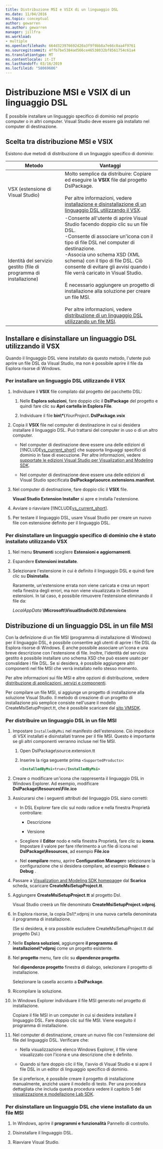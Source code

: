 ```yaml
---
title: Distribuzione MSI e VSIX di un linguaggio DSL
ms.date: 11/04/2016
ms.topic: conceptual
author: gewarren
ms.author: gewarren
manager: jillfra
ms.workload:
- multiple
ms.openlocfilehash: 664d323976692d20a3f9f9bb8a7e66c0aa4f9761
ms.sourcegitcommit: 4ffb7be5384ad566ce46538032bf8561754c61a4
ms.translationtype: MT
ms.contentlocale: it-IT
ms.lasthandoff: 03/16/2019
ms.locfileid: "58069606"
---
```

# <a name="msi-and-vsix-deployment-of-a-dsl"></a>Distribuzione MSI e VSIX di un linguaggio DSL
È possibile installare un linguaggio specifico di dominio nel proprio computer o in altri computer. Visual Studio deve essere già installato nel computer di destinazione.

## <a name="which"></a> Scelta tra distribuzione MSI e VSIX
 Esistono due metodi di distribuzione di un linguaggio specifico di dominio:

|Metodo|Vantaggi|
|-|-|
|VSX (estensione di Visual Studio)|Molto semplice da distribuire: Copiare ed eseguire la **VSIX** file dal progetto DslPackage.<br /><br /> Per altre informazioni, vedere [installazione e disinstallazione di un linguaggio DSL utilizzando il VSX](#Installing).|
|Identità del servizio gestito (file di programma di installazione)|-Consente all'utente di aprire Visual Studio facendo doppio clic su un file DSL.<br />-Consente di associare un'icona con il tipo di file DSL nel computer di destinazione.<br />-Associa uno schema XSD (XML schema) con il tipo di file DSL. Ciò consente di evitare gli avvisi quando i file verrà caricato in Visual Studio.<br /><br /> È necessario aggiungere un progetto di installazione alla soluzione per creare un file MSI.<br /><br /> Per altre informazioni, vedere [distribuzione di un linguaggio DSL utilizzando un file MSI](#msi).|

## <a name="Installing"></a> Installare e disinstallare un linguaggio DSL utilizzando il VSX

Quando il linguaggio DSL viene installato da questo metodo, l'utente può aprire un file DSL da Visual Studio, ma non è possibile aprire il file da Esplora risorse di Windows.

### <a name="to-install-a-dsl-by-using-the-vsx"></a>Per installare un linguaggio DSL utilizzando il VSX

1. Individuare il **VSIX** file compilato dal progetto del pacchetto DSL:

   1.  Nelle **Esplora soluzioni**, fare doppio clic il **DslPackage** del progetto e quindi fare clic su **Apri cartella in Esplora File**.

   2.  Individuare il file **bin\\\*\\**_YourProject_**. DslPackage.vsix**

2. Copia il **VSIX** file nel computer di destinazione in cui si desidera installare il linguaggio DSL. Può trattarsi del computer in uso o di un altro computer.

   - Nel computer di destinazione deve essere una delle edizioni di [!INCLUDE[vs_current_short](../code-quality/includes/vs_current_short_md.md)] che supporta linguaggi specifici di dominio in fase di esecuzione. Per altre informazioni, vedere [supportate le edizioni Visual Studio per Visualization and Modeling SDK](../modeling/supported-visual-studio-editions-for-visualization-amp-modeling-sdk.md).

   - Nel computer di destinazione deve essere una delle edizioni di Visual Studio specificata **DslPackage\source.extensions.manifest**.

3. Nel computer di destinazione, fare doppio clic il **VSIX** file.

    **Visual Studio Extension Installer** si apre e installa l'estensione.

4. Avviare o riavviare [!INCLUDE[vs_current_short](../code-quality/includes/vs_current_short_md.md)].

5. Per testare il linguaggio DSL, usare Visual Studio per creare un nuovo file con estensione definito per il linguaggio DSL.

### <a name="to-uninstall-a-dsl-that-was-installed-by-using-vsx"></a>Per disinstallare un linguaggio specifico di dominio che è stato installato utilizzando VSX

1. Nel menu **Strumenti** scegliere **Estensioni e aggiornamenti**.

2. Espandere **Estensioni installate**.

3. Selezionare l'estensione in cui è definito il linguaggio DSL e quindi fare clic su **Disinstalla**.

   Raramente, un'estensione errata non viene caricata e crea un report nella finestra degli errori, ma non viene visualizzata in Gestione estensioni. In tal caso, è possibile rimuovere l'estensione eliminando il file da:

   *LocalAppData* **\Microsoft\VisualStudio\10.0\Extensions**

## <a name="msi"></a> Distribuzione di un linguaggio DSL in un file MSI
 Con la definizione di un file MSI (programma di installazione di Windows) per il linguaggio DSL, è possibile consentire agli utenti di aprire i file DSL da Esplora risorse di Windows. È anche possibile associare un'icona e una breve descrizione con l'estensione di file. Inoltre, l'identità del servizio gestito è possibile installare uno schema XSD che può essere usato per convalidare i file DSL. Se si desidera, è possibile aggiungere altri componenti nel file MSI che verrà installato nello stesso momento.

 Per altre informazioni sui file MSI e altre opzioni di distribuzione, vedere [distribuzione di applicazioni, servizi e componenti](../deployment/deploying-applications-services-and-components.md).

 Per compilare un file MSI, si aggiunge un progetto di installazione alla soluzione Visual Studio. Il metodo di creazione di un progetto di installazione più semplice consiste nell'usare il modello CreateMsiSetupProject.tt, che è possibile scaricare dal [sito VMSDK](http://go.microsoft.com/fwlink/?LinkID=186128).

### <a name="to-deploy-a-dsl-in-an-msi"></a>Per distribuire un linguaggio DSL in un file MSI

1. Impostare `InstalledByMsi` nel manifesto dell'estensione. Ciò impedisce di VSX installati e disinstallati tranne per il file MSI. Questo è importante se gli altri componenti verranno incluse nel file MSI.

   1.  Open DslPackage\source.extension.tt

   2.  Inserire la riga seguente prima `<SupportedProducts>`:

       ```xml
       <InstalledByMsi>true</InstalledByMsi>
       ```

2. Creare o modificare un'icona che rappresenta il linguaggio DSL in Windows Explorer. Ad esempio, modificare **DslPackage\Resources\File.ico**

3. Assicurarsi che i seguenti attributi del linguaggio DSL siano corretti:

   -   In DSL Explorer fare clic sul nodo radice e nella finestra Proprietà controllare:

       -   Descrizione

       -   Versione

   -   Scegliere il **Editor** nodo e nella finestra Proprietà, fare clic su **icona**. Impostare il valore per fare riferimento a un file di icona nel **DslPackage\Resources**, ad esempio **File.ico**

   -   Nel **compilare** menu, aprire **Configuration Manager**e selezionare la configurazione che si desidera compilare, ad esempio **Release** o **Debug** .

4. Passare a [Visualization and Modeling SDK homepage](http://go.microsoft.com/fwlink/?LinkID=186128)e dal **Scarica** scheda, scaricare **CreateMsiSetupProject.tt**.

5. Aggiungere **CreateMsiSetupProject.tt** al progetto Dsl.

    Visual Studio creerà un file denominato **CreateMsiSetupProject.vdproj**.

6. In Esplora risorse, la copia Dsl\\\*.vdproj in una nuova cartella denominata il programma di installazione.

    (Se si desidera, è ora possibile escludere CreateMsiSetupProject.tt dal progetto Dsl.)

7. Nelle **Esplora soluzioni**, aggiungere **il programma di installazione\\\*vdproj** come un progetto esistente.

8. Nel **progetto** menu, fare clic su **dipendenze progetto**.

    Nel **dipendenze progetto** finestra di dialogo, selezionare il progetto di installazione.

    Selezionare la casella accanto a **DslPackage**.

9. Ricompilare la soluzione.

10. In Windows Explorer individuare il file MSI generato nel progetto di installazione.

     Copiare il file MSI in un computer in cui si desidera installare il linguaggio DSL. Fare doppio clic sul file MSI. Viene eseguito il programma di installazione.

11. Nel computer di destinazione, creare un nuovo file con l'estensione del file del linguaggio DSL. Verificare che:

    -   Nella visualizzazione elenco Windows Explorer, il file viene visualizzato con l'icona e una descrizione che è definito.

    -   Quando si fare doppio clic il file, l'avvio di Visual Studio e si apre il file DSL in un editor di linguaggio specifico di dominio.

    Se si preferisce, è possibile creare il progetto di installazione manualmente, anziché usare il modello di testo. Per una procedura dettagliata che includa questa procedura vedere il capitolo 5 del [visualizzazione e modellazione Lab SDK](http://go.microsoft.com/fwlink/?LinkId=208878).

### <a name="to-uninstall-a-dsl-that-was-installed-from-an-msi"></a>Per disinstallare un linguaggio DSL che viene installato da un file MSI

1.  In Windows, aprire il **programmi e funzionalità** Pannello di controllo.

2.  Disinstallare il linguaggio DSL.

3.  Riavviare Visual Studio.